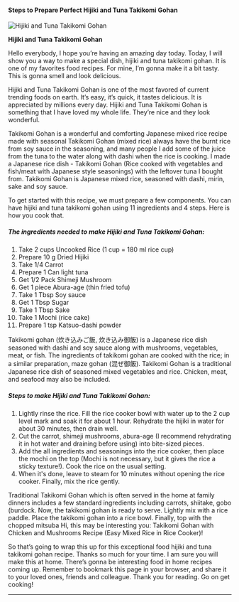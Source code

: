             

#### Steps to Prepare Perfect Hijiki and Tuna Takikomi Gohan

![Hijiki and Tuna Takikomi Gohan](https://img-global.cpcdn.com/recipes/2448343_12871b745790ff05/751x532cq70/hijiki-and-tuna-takikomi-gohan-recipe-main-photo.jpg)

**Hijiki and Tuna Takikomi Gohan**

Hello everybody, I hope you’re having an amazing day today. Today, I will show you a way to make a special dish, hijiki and tuna takikomi gohan. It is one of my favorites food recipes. For mine, I’m gonna make it a bit tasty. This is gonna smell and look delicious.

Hijiki and Tuna Takikomi Gohan is one of the most favored of current trending foods on earth. It’s easy, it’s quick, it tastes delicious. It is appreciated by millions every day. Hijiki and Tuna Takikomi Gohan is something that I have loved my whole life. They’re nice and they look wonderful.

Takikomi Gohan is a wonderful and comforting Japanese mixed rice recipe made with seasonal Takikomi Gohan (mixed rice) always have the burnt rice from soy sauce in the seasoning, and many people I add some of the juice from the tuna to the water along with dashi when the rice is cooking. I made a Japanese rice dish - Takikomi Gohan (Rice cooked with vegetables and fish/meat with Japanese style seasonings) with the leftover tuna I bought from. Takikomi Gohan is Japanese mixed rice, seasoned with dashi, mirin, sake and soy sauce.

To get started with this recipe, we must prepare a few components. You can have hijiki and tuna takikomi gohan using 11 ingredients and 4 steps. Here is how you cook that.

##### The ingredients needed to make Hijiki and Tuna Takikomi Gohan:

1.  Take 2 cups Uncooked Rice (1 cup = 180 ml rice cup)
2.  Prepare 10 g Dried Hijiki
3.  Take 1/4 Carrot
4.  Prepare 1 Can light tuna
5.  Get 1/2 Pack Shimeji Mushroom
6.  Get 1 piece Abura-age (thin fried tofu)
7.  Take 1 Tbsp Soy sauce
8.  Get 1 Tbsp Sugar
9.  Take 1 Tbsp Sake
10.  Take 1 Mochi (rice cake)
11.  Prepare 1 tsp Katsuo-dashi powder

Takikomi gohan (炊き込みご飯, 炊き込み御飯) is a Japanese rice dish seasoned with dashi and soy sauce along with mushrooms, vegetables, meat, or fish. The ingredients of takikomi gohan are cooked with the rice; in a similar preparation, maze gohan (混ぜ御飯). Takikomi Gohan is a traditional Japanese rice dish of seasoned mixed vegetables and rice. Chicken, meat, and seafood may also be included.

##### Steps to make Hijiki and Tuna Takikomi Gohan:

1.  Lightly rinse the rice. Fill the rice cooker bowl with water up to the 2 cup level mark and soak it for about 1 hour. Rehydrate the hijiki in water for about 30 minutes, then drain well.
2.  Cut the carrot, shimeji mushrooms, abura-age (I recommend rehydrating it in hot water and draining before using) into bite-sized pieces.
3.  Add the all ingredients and seasonings into the rice cooker, then place the mochi on the top (Mochi is not necessary, but it gives the rice a sticky texture!). Cook the rice on the usual setting.
4.  When it's done, leave to steam for 10 minutes without opening the rice cooker. Finally, mix the rice gently.

Traditional Takikomi Gohan which is often served in the home at family dinners includes a few standard ingredients including carrots, shiitake, gobo (burdock. Now, the takikomi gohan is ready to serve. Lightly mix with a rice paddle. Place the takikomi gohan into a rice bowl. Finally, top with the chopped mitsuba Hi, this may be interesting you: Takikomi Gohan with Chicken and Mushrooms Recipe (Easy Mixed Rice in Rice Cooker)!

So that’s going to wrap this up for this exceptional food hijiki and tuna takikomi gohan recipe. Thanks so much for your time. I am sure you will make this at home. There’s gonna be interesting food in home recipes coming up. Remember to bookmark this page in your browser, and share it to your loved ones, friends and colleague. Thank you for reading. Go on get cooking!

* * *
